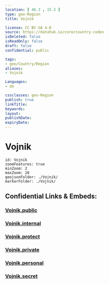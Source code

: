 ```yaml
---
location: [ 46.3 , 15.3 ] 
type: geo-Region
title: Vojnik

license: CC BY-SA 4.0
source: https://datahub.io/core/country-codes
isDeleted: false
isReadOnly: false
draft: false
confidential: public

tags:
- geo/Country/Region
aliases:
- Vojnik

Languages:
- de

cssclasses: geo-Region
publish: true
linkTitle: 
keywords: 
layout: 
publishDate: 
expiryDate: 
---
```


# Vojnik

```leaflet
id: Vojnik
zoomFeatures: true 
minZoom: 2 
maxZoom: 18
geojsonFolder: ./Vojnik/
markerFolder: ./Vojnik/
```


## Confidential Links & Embeds: 

### [Vojnik.public](/_public/\Earth\Continent\Europe\Europe~Central\Slovenia\Regions~Slovenia\Savinjska\counties~SavinjskaVojnik.public.md) 

### [Vojnik.internal](/_internal/\Earth\Continent\Europe\Europe~Central\Slovenia\Regions~Slovenia\Savinjska\counties~SavinjskaVojnik.internal.md) 

### [Vojnik.protect](/_protect/\Earth\Continent\Europe\Europe~Central\Slovenia\Regions~Slovenia\Savinjska\counties~SavinjskaVojnik.protect.md) 

### [Vojnik.private](/_private/\Earth\Continent\Europe\Europe~Central\Slovenia\Regions~Slovenia\Savinjska\counties~SavinjskaVojnik.private.md) 

### [Vojnik.personal](/_personal/\Earth\Continent\Europe\Europe~Central\Slovenia\Regions~Slovenia\Savinjska\counties~SavinjskaVojnik.personal.md) 

### [Vojnik.secret](/_secret/\Earth\Continent\Europe\Europe~Central\Slovenia\Regions~Slovenia\Savinjska\counties~SavinjskaVojnik.secret.md)

